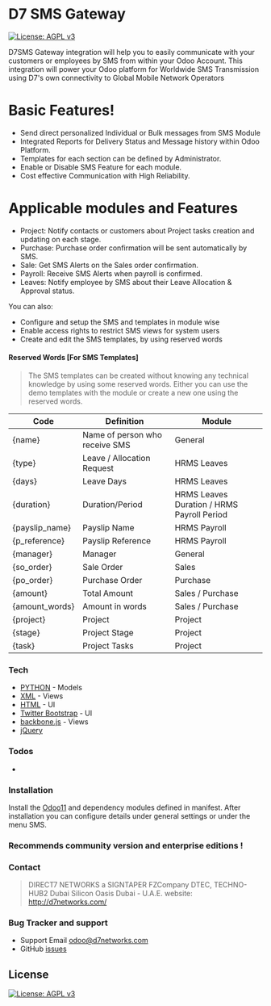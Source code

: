 # D7 SMS Gateway
[![License: AGPL v3](https://img.shields.io/badge/License-AGPL%20v3-blue.svg)](https://www.gnu.org/licenses/agpl-3.0)

D7SMS Gateway integration will help you to easily communicate with your customers or employees by SMS from within your Odoo Account. This integration will power your Odoo platform for Worldwide SMS Transmission using D7's own connectivity to Global Mobile Network Operators

# Basic Features!
  - Send direct personalized Individual or Bulk messages from SMS Module
  -  Integrated Reports for Delivery Status and Message history within Odoo Platform.
  - Templates for each section can be defined by Administrator.
  - Enable or Disable SMS Feature for each module.
  - Cost effective Communication with High Reliability.


# Applicable modules and Features
- Project: Notify contacts or customers about Project tasks creation and updating on each stage.
- Purchase: Purchase order confirmation will be sent automatically by SMS.
- Sale: Get SMS Alerts on the Sales order confirmation.
- Payroll: Receive SMS Alerts when payroll is confirmed.
- Leaves: Notify employee by SMS about their Leave Allocation & Approval status.


You can also:
  - Configure and setup the SMS and templates in module wise
  - Enable access rights to restrict SMS views for system users
  - Create and edit the SMS templates, by using reserved words



#### Reserved Words [For SMS Templates]
>The SMS templates can be created without knowing any technical knowledge by using some reserved words. Either you can use the demo templates with the module or create a new one using the reserved words.

| Code | Definition | Module |
| ------ | ------ | ------ |
| {name} | Name of person who receive SMS | General
| {type} | Leave / Allocation Request | HRMS Leaves
| {days} | Leave Days | HRMS Leaves
| {duration} | Duration/Period | HRMS Leaves Duration / HRMS Payroll Period
| {payslip_name} | Payslip Name | HRMS Payroll
| {p_reference} | Payslip Reference | HRMS Payroll
| {manager} | Manager | General
| {so_order} | Sale Order | Sales
| {po_order} | Purchase Order | Purchase
| {amount} | Total Amount | Sales / Purchase
| {amount_words} | Amount in words | Sales / Purchase
| {project} | Project | Project
| {stage} | Project Stage | Project
| {task} | Project Tasks | Project

### Tech

* [PYTHON](https://www.python.org/) - Models
* [XML](https://www.w3.org/XML/) - Views
* [HTML](https://www.w3.org/html/) - UI
* [Twitter Bootstrap](http://getbootstrap.com/2.3.2/) - UI
* [backbone.js](http://backbonejs.org/) - Views
* [jQuery](https://jquery.com/)

### Todos

 -
 ### Installation

Install the [Odoo11](https://github.com/odoo/odoo/tree/11.0) and dependency modules defined in manifest. After installation you can configure details under general settings or under the menu SMS.

### Recommends community version and enterprise editions !

### Contact
>DIRECT7 NETWORKS
a SIGNTAPER FZCompany
DTEC, TECHNO-HUB2
Dubai Silicon Oasis
Dubai - U.A.E.
website: http://d7networks.com/

### Bug Tracker and support
* Support Email <odoo@d7networks.com>
* GitHub [issues]()

License
----
[![License: AGPL v3](https://img.shields.io/badge/License-AGPL%20v3-blue.svg)](https://www.gnu.org/licenses/agpl-3.0)